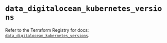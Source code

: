 # `data_digitalocean_kubernetes_versions`

Refer to the Terraform Registry for docs: [`data_digitalocean_kubernetes_versions`](https://registry.terraform.io/providers/digitalocean/digitalocean/2.60.0/docs/data-sources/kubernetes_versions).
